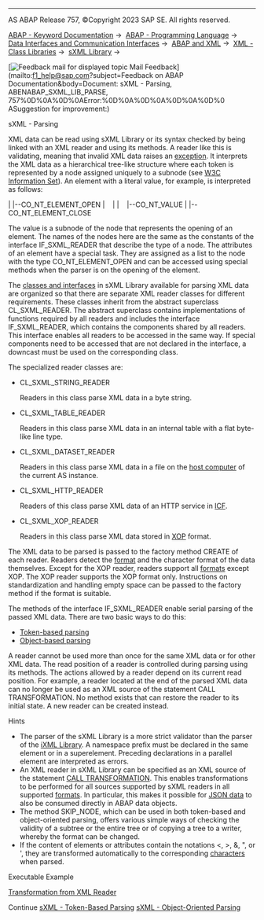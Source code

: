   

* * *

AS ABAP Release 757, ©Copyright 2023 SAP SE. All rights reserved.

[ABAP - Keyword Documentation](https://help.sap.com/doc/abapdocu_757_index_htm/7.57/en-US/abenabap.htm) →  [ABAP - Programming Language](https://help.sap.com/doc/abapdocu_757_index_htm/7.57/en-US/abenabap_reference.htm) →  [Data Interfaces and Communication Interfaces](https://help.sap.com/doc/abapdocu_757_index_htm/7.57/en-US/abenabap_data_communication.htm) →  [ABAP and XML](https://help.sap.com/doc/abapdocu_757_index_htm/7.57/en-US/abenabap_xml.htm) →  [XML - Class Libraries](https://help.sap.com/doc/abapdocu_757_index_htm/7.57/en-US/abenabap_xml_libs.htm) →  [sXML Library](https://help.sap.com/doc/abapdocu_757_index_htm/7.57/en-US/abenabap_sxml_lib.htm) → 

 [![](Mail.gif?object=Mail.gif&sap-language=EN "Feedback mail for displayed topic") Mail Feedback](mailto:f1_help@sap.com?subject=Feedback on ABAP Documentation&body=Document: sXML - Parsing, ABENABAP_SXML_LIB_PARSE, 757%0D%0A%0D%0AError:%0D%0A%0D%0A%0D%0A%0D%0
ASuggestion for improvement:)

sXML - Parsing

XML data can be read using sXML Library or its syntax checked by being linked with an XML reader and using its methods. A reader like this is validating, meaning that invalid XML data raises an [exception](https://help.sap.com/doc/abapdocu_757_index_htm/7.57/en-US/abenabap_sxml_lib_exceptions.htm). It interprets the XML data as a hierarchical tree-like structure where each token is represented by a node assigned uniquely to a subnode (see [W3C Information Set](http://www.w3.org/TR/xml-infoset/)). An element with a literal value, for example, is interpreted as follows:

|
|--CO\_NT\_ELEMENT\_OPEN
|    |
|    |--CO\_NT\_VALUE
|
|--CO\_NT\_ELEMENT\_CLOSE

The value is a subnode of the node that represents the opening of an element. The names of the nodes here are the same as the constants of the interface IF\_SXML\_READER that describe the type of a node. The attributes of an element have a special task. They are assigned as a list to the node with the type CO\_NT\_ELEMENT\_OPEN and can be accessed using special methods when the parser is on the opening of the element.

The [classes and interfaces](https://help.sap.com/doc/abapdocu_757_index_htm/7.57/en-US/abenabap_sxml_lib_reader.htm) in sXML Library available for parsing XML data are organized so that there are separate XML reader classes for different requirements. These classes inherit from the abstract superclass CL\_SXML\_READER. The abstract superclass contains implementations of functions required by all readers and includes the interface IF\_SXML\_READER, which contains the components shared by all readers. This interface enables all readers to be accessed in the same way. If special components need to be accessed that are not declared in the interface, a downcast must be used on the corresponding class.

The specialized reader classes are:

-   CL\_SXML\_STRING\_READER
    
    Readers in this class parse XML data in a byte string.
    
-   CL\_SXML\_TABLE\_READER
    
    Readers in this class parse XML data in an internal table with a flat byte-like line type.
    
-   CL\_SXML\_DATASET\_READER
    
    Readers in this class parse XML data in a file on the [host computer](https://help.sap.com/doc/abapdocu_757_index_htm/7.57/en-US/abenhost_computer_glosry.htm "Glossary Entry") of the current AS instance.
    
-   CL\_SXML\_HTTP\_READER
    
    Readers of this class parse XML data of an HTTP service in [ICF](https://help.sap.com/doc/abapdocu_757_index_htm/7.57/en-US/abenicf_glosry.htm "Glossary Entry").
    
-   CL\_SXML\_XOP\_READER
    
    Readers in this class parse XML data stored in [XOP](https://help.sap.com/doc/abapdocu_757_index_htm/7.57/en-US/abenxop_glosry.htm "Glossary Entry") format.
    

The XML data to be parsed is passed to the factory method CREATE of each reader. Readers detect the [format](https://help.sap.com/doc/abapdocu_757_index_htm/7.57/en-US/abenabap_sxml_lib_formats.htm) and the character format of the data themselves. Except for the XOP reader, readers support all [formats](https://help.sap.com/doc/abapdocu_757_index_htm/7.57/en-US/abenabap_sxml_lib_formats.htm) except XOP. The XOP reader supports the XOP format only. Instructions on standardization and handling empty space can be passed to the factory method if the format is suitable.

The methods of the interface IF\_SXML\_READER enable serial parsing of the passed XML data. There are two basic ways to do this:

-   [Token-based parsing](https://help.sap.com/doc/abapdocu_757_index_htm/7.57/en-US/abenabap_sxml_lib_parse_iterative.htm)
-   [Object-based parsing](https://help.sap.com/doc/abapdocu_757_index_htm/7.57/en-US/abenabap_sxml_lib_parse_oo.htm)

A reader cannot be used more than once for the same XML data or for other XML data. The read position of a reader is controlled during parsing using its methods. The actions allowed by a reader depend on its current read position. For example, a reader located at the end of the parsed XML data can no longer be used as an XML source of the statement CALL TRANSFORMATION. No method exists that can restore the reader to its initial state. A new reader can be created instead.

Hints

-   The parser of the sXML Library is a more strict validator than the parser of the [iXML Library](https://help.sap.com/doc/abapdocu_757_index_htm/7.57/en-US/abenabap_ixml_lib.htm). A namespace prefix must be declared in the same element or in a superelement. Preceding declarations in a parallel element are interpreted as errors.
-   An XML reader in sXML Library can be specified as an XML source of the statement [CALL TRANSFORMATION](https://help.sap.com/doc/abapdocu_757_index_htm/7.57/en-US/abapcall_transformation.htm). This enables transformations to be performed for all sources supported by sXML readers in all supported [formats](https://help.sap.com/doc/abapdocu_757_index_htm/7.57/en-US/abenabap_sxml_lib_formats.htm). In particular, this makes it possible for [JSON data](https://help.sap.com/doc/abapdocu_757_index_htm/7.57/en-US/abenabap_json.htm) to also be consumed directly in ABAP data objects.
-   The method SKIP\_NODE, which can be used in both token-based and object-oriented parsing, offers various simple ways of checking the validity of a subtree or the entire tree or of copying a tree to a writer, whereby the format can be changed.
-   If the content of elements or attributes contain the notations &lt;, &gt;, &amp;, &quot;, or &apos;, they are transformed automatically to the corresponding [characters](https://help.sap.com/doc/abapdocu_757_index_htm/7.57/en-US/abenxml_oview.htm) when parsed.

Executable Example

[Transformation from XML Reader](https://help.sap.com/doc/abapdocu_757_index_htm/7.57/en-US/abensxml_trafo_from_reader_abexa.htm)

Continue
[sXML - Token-Based Parsing](https://help.sap.com/doc/abapdocu_757_index_htm/7.57/en-US/abenabap_sxml_lib_parse_iterative.htm)
[sXML - Object-Oriented Parsing](https://help.sap.com/doc/abapdocu_757_index_htm/7.57/en-US/abenabap_sxml_lib_parse_oo.htm)